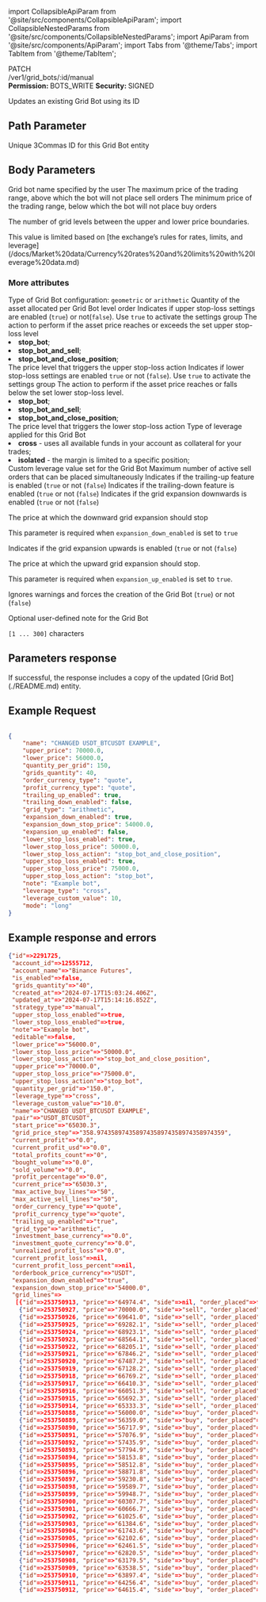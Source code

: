 import CollapsibleApiParam from '@site/src/components/CollapsibleApiParam';
import CollapsibleNestedParams from '@site/src/components/CollapsibleNestedParams';
import ApiParam from '@site/src/components/ApiParam';
import Tabs from '@theme/Tabs';
import TabItem from '@theme/TabItem';

<div className="main-container-endpoint">
    <div className="container-endpoint">
            <div className="container-method-patch">
                <span className="endpoint-method">PATCH</span>
            </div>
              <div className="container-url">
                <span className="endpoint-url">/ver1/grid_bots/:id/manual</span>
           </div>
    </div>
    <div className="container-permission">
        <span className="permission-description"><strong>Permission: </strong>BOTS_WRITE</span>
        <span className="permission-description"><strong>Security: </strong>SIGNED</span>
    </div>
</div>

<p className="p-method-discription">
  Updates an existing Grid Bot using its ID
</p>

<h2> Path Parameter </h2>
<ApiParam name='id' type='integer' id="id" required>
   Unique 3Commas ID for this Grid Bot entity
</ApiParam>



<h2> Body Parameters </h2>

<ApiParam name='name' type='integer' id="name" required>
  Grid bot name specified by the user
</ApiParam>

<ApiParam name='upper_price' type='number' id="upper_price" required>
   The maximum price of the trading range, above which the bot will not place sell orders
</ApiParam>

<ApiParam name='lower_price' type='number' id="lower_price" required>
   The minimum price of the trading range, below which the bot will not place buy orders
</ApiParam>

<ApiParam name='grids_quantity' type="number" id="grids_quantity" required>
  <p> The number of grid levels between the upper and lower price boundaries. </p>
  <p> This value is limited based on [the exchange’s rules for rates, limits, and leverage](/docs/Market%20data/Currency%20rates%20and%20limits%20with%20leverage%20data.md) </p>
</ApiParam> 


<h3> More attributes </h3>

<CollapsibleApiParam name="grid_type" type="string" id="grid_type">
  Type of Grid Bot configuration: <code>geometric</code> or <code>arithmetic</code>
</CollapsibleApiParam>

<CollapsibleApiParam name="quantity_per_grid" type="number" id="quantity_per_grid" required>
   Quantity of the asset allocated per Grid Bot level order
</CollapsibleApiParam>

<CollapsibleApiParam name="upper_stop_loss_enabled" type="boolean" id="upper_stop_loss_enabled">
  Indicates if upper stop-loss settings are enabled (<code>true</code>) or not(<code>false</code>). Use <code>true</code> to activate the settings group
</CollapsibleApiParam>

<CollapsibleApiParam name="upper_stop_loss_action" type="string" id="upper_stop_loss_action">
  The action to perform if the asset price reaches or exceeds the set upper stop-loss level
  <CollapsibleApiParam name="Allowed values">
      <li><strong>stop_bot</strong>;</li>
       <li><strong>stop_bot_and_sell</strong>;</li>
       <li><strong>stop_bot_and_close_position</strong>;</li>
     </CollapsibleApiParam>
</CollapsibleApiParam>

<CollapsibleApiParam name="upper_stop_loss_price" type="number" id="upper_stop_loss_price">
  The price level that triggers the upper stop-loss action
</CollapsibleApiParam> 
   
<CollapsibleApiParam name="lower_stop_loss_enabled" type="boolean" id="lower_stop_loss_enabled">
   Indicates if lower stop-loss settings are enabled <code>true</code> or not (<code>false</code>). Use <code>true</code> to activate the settings group
</CollapsibleApiParam>

<CollapsibleApiParam name="lower_stop_loss_action" type="string" id="lower_stop_loss_action">
   The action to perform if the asset price reaches or falls below the set lower stop-loss level.
   <CollapsibleApiParam name="Allowed values">
      <li><strong>stop_bot</strong>;</li>
       <li><strong>stop_bot_and_sell</strong>;</li>
       <li><strong>stop_bot_and_close_position</strong>;</li>
     </CollapsibleApiParam>
</CollapsibleApiParam>

<CollapsibleApiParam name="lower_stop_loss_price" type="number" id="lower_stop_loss_price">
   The price level that triggers the lower stop-loss action
</CollapsibleApiParam>

<CollapsibleApiParam name="leverage_type" type="string" id="leverage_type">
Type of leverage applied for this Grid Bot
    <CollapsibleApiParam name="Allowed values">
      <li><strong>cross</strong> - uses all available funds in your account as collateral for your trades;</li>
       <li><strong>isolated</strong> - the margin is limited to a specific position;</li>
   </CollapsibleApiParam>
</CollapsibleApiParam>

<CollapsibleApiParam name="leverage_custom_value" type="number" id="leverage_custom_value">
   Custom leverage value set for the Grid Bot
</CollapsibleApiParam>

<CollapsibleApiParam name="max_active_sell_lines" type="integer" id="max_active_sell_lines">
   Maximum number of active sell orders that can be placed simultaneously
</CollapsibleApiParam>

<CollapsibleApiParam name="trailing_up_enabled" type="boolean" id="trailing_up_enabled">
   Indicates if the trailing-up feature is enabled (<code>true</code> or not (<code>false</code>)
</CollapsibleApiParam>

<CollapsibleApiParam name="trailing_down_enabled" type="boolean" id="trailing_down_enabled">
   Indicates if the trailing-down feature is enabled (<code>true</code> or not (<code>false</code>)
</CollapsibleApiParam>

<CollapsibleApiParam name="expansion_down_enabled" type="boolean" id="expansion_down_enabled">
   Indicates if the grid expansion downwards is enabled (<code>true</code> or not (<code>false</code>)
</CollapsibleApiParam>

<CollapsibleApiParam name="expansion_down_stop_price" type="number" id="expansion_down_stop_price" required>
   <p>The price at which the downward grid expansion should stop</p>
   <p>This parameter is required when <code>expansion_down_enabled</code> is set to <code>true</code> </p>
</CollapsibleApiParam>

<CollapsibleApiParam name="expansion_up_enabled" type="boolean" id="expansion_up_stop_price">
   Indicates if the grid expansion upwards is enabled (<code>true</code> or not (<code>false</code>)
</CollapsibleApiParam>  

<CollapsibleApiParam name="expansion_up_stop_price" type="boolean" id="expansion_up_stop_price" required>
   <p>The price at which the upward grid expansion should stop.</p>
   <p>This parameter is required when <code>expansion_up_enabled</code> is set to <code>true</code>. </p>
</CollapsibleApiParam>

<CollapsibleApiParam name="ignore_warnings" type="boolean" id="ignore_warnings">
   Ignores warnings and forces the creation of the Grid Bot (<code>true</code>) or not (<code>false</code>)
</CollapsibleApiParam>

<CollapsibleApiParam name="note" type="integer" id="note">
   <p>Optional user-defined note for the Grid Bot</p>
   <p> <code>[1 ... 300]</code> characters </p>
</CollapsibleApiParam>


<h2> Parameters response </h2>

<p> If successful, the response includes a copy of the updated [Grid Bot](./README.md) entity. </p>

<h2> Example Request </h2>
<div style={{ margin: '10px', padding: '10px' }}>

```json title="PATCH /ver1/grid_bots/2291725/manual"

{
    "name": "CHANGED USDT_BTCUSDT EXAMPLE",
    "upper_price": 70000.0,
    "lower_price": 56000.0,
    "quantity_per_grid": 150,
    "grids_quantity": 40,
    "order_currency_type": "quote",
    "profit_currency_type": "quote",
    "trailing_up_enabled": true,
    "trailing_down_enabled": false,
    "grid_type": "arithmetic",
    "expansion_down_enabled": true,
    "expansion_down_stop_price": 54000.0,
    "expansion_up_enabled": false,
    "lower_stop_loss_enabled": true,
    "lower_stop_loss_price": 50000.0,
    "lower_stop_loss_action": "stop_bot_and_close_position",
    "upper_stop_loss_enabled": true,
    "upper_stop_loss_price": 75000.0,
    "upper_stop_loss_action": "stop_bot",
    "note": "Example bot",
    "leverage_type": "cross",
    "leverage_custom_value": 10,
    "mode": "long"
}

```
</div>

<h2> Example response and errors</h2>
<div style={{ margin: '10px', padding: '10px' }}>
<Tabs>
  <TabItem value="200" label="200 OK" attributes={{className: "green"}}>

```json
{"id"=>2291725,
 "account_id"=>12555712,
 "account_name"=>"Binance Futures",
 "is_enabled"=>false,
 "grids_quantity"=>"40",
 "created_at"=>"2024-07-17T15:03:24.406Z",
 "updated_at"=>"2024-07-17T15:14:16.852Z",
 "strategy_type"=>"manual",
 "upper_stop_loss_enabled"=>true,
 "lower_stop_loss_enabled"=>true,
 "note"=>"Example bot",
 "editable"=>false,
 "lower_price"=>"56000.0",
 "lower_stop_loss_price"=>"50000.0",
 "lower_stop_loss_action"=>"stop_bot_and_close_position",
 "upper_price"=>"70000.0",
 "upper_stop_loss_price"=>"75000.0",
 "upper_stop_loss_action"=>"stop_bot",
 "quantity_per_grid"=>"150.0",
 "leverage_type"=>"cross",
 "leverage_custom_value"=>"10.0",
 "name"=>"CHANGED USDT_BTCUSDT EXAMPLE",
 "pair"=>"USDT_BTCUSDT",
 "start_price"=>"65030.3",
 "grid_price_step"=>"358.974358974358974358974358974358974359",
 "current_profit"=>"0.0",
 "current_profit_usd"=>"0.0",
 "total_profits_count"=>"0",
 "bought_volume"=>"0.0",
 "sold_volume"=>"0.0",
 "profit_percentage"=>"0.0",
 "current_price"=>"65030.3",
 "max_active_buy_lines"=>"50",
 "max_active_sell_lines"=>"50",
 "order_currency_type"=>"quote",
 "profit_currency_type"=>"quote",
 "trailing_up_enabled"=>"true",
 "grid_type"=>"arithmetic",
 "investment_base_currency"=>"0.0",
 "investment_quote_currency"=>"0.0",
 "unrealized_profit_loss"=>"0.0",
 "current_profit_loss"=>nil,
 "current_profit_loss_percent"=>nil,
 "orderbook_price_currency"=>"USDT",
 "expansion_down_enabled"=>"true",
 "expansion_down_stop_price"=>"54000.0",
 "grid_lines"=>
  [{"id"=>253750913, "price"=>"64974.4", "side"=>nil, "order_placed"=>false},
   {"id"=>253750927, "price"=>"70000.0", "side"=>"sell", "order_placed"=>false},
   {"id"=>253750926, "price"=>"69641.0", "side"=>"sell", "order_placed"=>false},
   {"id"=>253750925, "price"=>"69282.1", "side"=>"sell", "order_placed"=>false},
   {"id"=>253750924, "price"=>"68923.1", "side"=>"sell", "order_placed"=>false},
   {"id"=>253750923, "price"=>"68564.1", "side"=>"sell", "order_placed"=>false},
   {"id"=>253750922, "price"=>"68205.1", "side"=>"sell", "order_placed"=>false},
   {"id"=>253750921, "price"=>"67846.2", "side"=>"sell", "order_placed"=>false},
   {"id"=>253750920, "price"=>"67487.2", "side"=>"sell", "order_placed"=>false},
   {"id"=>253750919, "price"=>"67128.2", "side"=>"sell", "order_placed"=>false},
   {"id"=>253750918, "price"=>"66769.2", "side"=>"sell", "order_placed"=>false},
   {"id"=>253750917, "price"=>"66410.3", "side"=>"sell", "order_placed"=>false},
   {"id"=>253750916, "price"=>"66051.3", "side"=>"sell", "order_placed"=>false},
   {"id"=>253750915, "price"=>"65692.3", "side"=>"sell", "order_placed"=>false},
   {"id"=>253750914, "price"=>"65333.3", "side"=>"sell", "order_placed"=>false},
   {"id"=>253750888, "price"=>"56000.0", "side"=>"buy", "order_placed"=>false},
   {"id"=>253750889, "price"=>"56359.0", "side"=>"buy", "order_placed"=>false},
   {"id"=>253750890, "price"=>"56717.9", "side"=>"buy", "order_placed"=>false},
   {"id"=>253750891, "price"=>"57076.9", "side"=>"buy", "order_placed"=>false},
   {"id"=>253750892, "price"=>"57435.9", "side"=>"buy", "order_placed"=>false},
   {"id"=>253750893, "price"=>"57794.9", "side"=>"buy", "order_placed"=>false},
   {"id"=>253750894, "price"=>"58153.8", "side"=>"buy", "order_placed"=>false},
   {"id"=>253750895, "price"=>"58512.8", "side"=>"buy", "order_placed"=>false},
   {"id"=>253750896, "price"=>"58871.8", "side"=>"buy", "order_placed"=>false},
   {"id"=>253750897, "price"=>"59230.8", "side"=>"buy", "order_placed"=>false},
   {"id"=>253750898, "price"=>"59589.7", "side"=>"buy", "order_placed"=>false},
   {"id"=>253750899, "price"=>"59948.7", "side"=>"buy", "order_placed"=>false},
   {"id"=>253750900, "price"=>"60307.7", "side"=>"buy", "order_placed"=>false},
   {"id"=>253750901, "price"=>"60666.7", "side"=>"buy", "order_placed"=>false},
   {"id"=>253750902, "price"=>"61025.6", "side"=>"buy", "order_placed"=>false},
   {"id"=>253750903, "price"=>"61384.6", "side"=>"buy", "order_placed"=>false},
   {"id"=>253750904, "price"=>"61743.6", "side"=>"buy", "order_placed"=>false},
   {"id"=>253750905, "price"=>"62102.6", "side"=>"buy", "order_placed"=>false},
   {"id"=>253750906, "price"=>"62461.5", "side"=>"buy", "order_placed"=>false},
   {"id"=>253750907, "price"=>"62820.5", "side"=>"buy", "order_placed"=>false},
   {"id"=>253750908, "price"=>"63179.5", "side"=>"buy", "order_placed"=>false},
   {"id"=>253750909, "price"=>"63538.5", "side"=>"buy", "order_placed"=>false},
   {"id"=>253750910, "price"=>"63897.4", "side"=>"buy", "order_placed"=>false},
   {"id"=>253750911, "price"=>"64256.4", "side"=>"buy", "order_placed"=>false},
   {"id"=>253750912, "price"=>"64615.4", "side"=>"buy", "order_placed"=>false}]}
```
  </TabItem>
  </Tabs>
</div>
